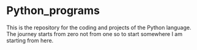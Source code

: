# Python_programs
This is the repository for the coding and projects of the Python language.
The journey starts from zero not from one so to start somewhere I am starting from here.
